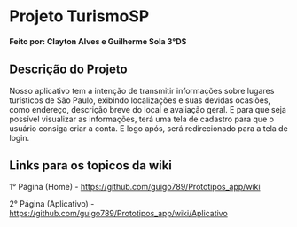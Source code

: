 # Projeto TurismoSP
#### Feito por: Clayton Alves e Guilherme Sola 3°DS

## Descrição do Projeto
  Nosso aplicativo tem a intenção de transmitir informações sobre lugares turísticos de São Paulo, exibindo localizações e suas devidas ocasiões, como endereço, descrição breve do local e avaliação geral. 
  E para que seja possível visualizar as informações, terá uma tela de cadastro para que o usuário consiga criar a conta. E logo após, será redirecionado para a tela de login.


## Links para os topicos da wiki 

1° Página (Home) - https://github.com/guigo789/Prototipos_app/wiki

2° Página (Aplicativo) - https://github.com/guigo789/Prototipos_app/wiki/Aplicativo
